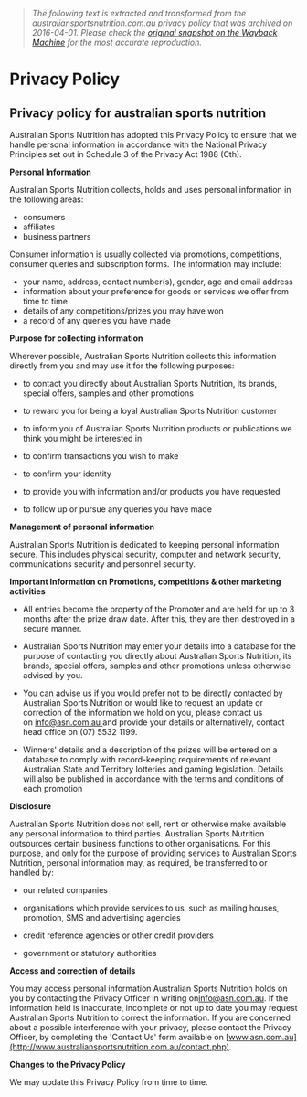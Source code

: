 > *The following text is extracted and transformed from the australiansportsnutrition.com.au privacy policy that was archived on 2016-04-01. Please check the [original snapshot on the Wayback Machine](https://web.archive.org/web/20160401152624id_/https%3A//www.australiansportsnutrition.com.au/privacy) for the most accurate reproduction.*

# Privacy Policy

## Privacy policy for australian sports nutrition

Australian Sports Nutrition has adopted this Privacy Policy to ensure that we handle personal information in accordance with the National Privacy Principles set out in Schedule 3 of the Privacy Act 1988 (Cth).

**Personal Information**

Australian Sports Nutrition collects, holds and uses personal information in the following areas:

  * consumers
  * affiliates
  * business partners



Consumer information is usually collected via promotions, competitions, consumer queries and subscription forms. The information may include:

  * your name, address, contact number(s), gender, age and email address
  * information about your preference for goods or services we offer from time to time
  * details of any competitions/prizes you may have won
  * a record of any queries you have made



**Purpose for collecting information**

Wherever possible, Australian Sports Nutrition collects this information directly from you and may use it for the following purposes:

  * to contact you directly about Australian Sports Nutrition, its brands, special offers, samples and other promotions

  * to reward you for being a loyal Australian Sports Nutrition customer

  * to inform you of Australian Sports Nutrition products or publications we think you might be interested in

  * to confirm transactions you wish to make

  * to confirm your identity

  * to provide you with information and/or products you have requested

  * to follow up or pursue any queries you have made




**Management of personal information**

Australian Sports Nutrition is dedicated to keeping personal information secure. This includes physical security, computer and network security, communications security and personnel security.

**Important Information on Promotions, competitions & other marketing activities**

  * All entries become the property of the Promoter and are held for up to 3 months after the prize draw date. After this, they are then destroyed in a secure manner.



  * Australian Sports Nutrition may enter your details into a database for the purpose of contacting you directly about Australian Sports Nutrition, its brands, special offers, samples and other promotions unless otherwise advised by you.



  * You can advise us if you would prefer not to be directly contacted by Australian Sports Nutrition or would like to request an update or correction of the information we hold on you, please contact us on [info@asn.com.au ](http://www.australiansportsnutrition.com.au/contact.php?Store=Southport)and provide your details or alternatively, contact head office on (07) 5532 1199.



  * Winners' details and a description of the prizes will be entered on a database to comply with record-keeping requirements of relevant Australian State and Territory lotteries and gaming legislation. Details will also be published in accordance with the terms and conditions of each promotion




**Disclosure**

Australian Sports Nutrition does not sell, rent or otherwise make available any personal information to third parties. Australian Sports Nutrition outsources certain business functions to other organisations. For this purpose, and only for the purpose of providing services to Australian Sports Nutrition, personal information may, as required, be transferred to or handled by:

  * our related companies

  * organisations which provide services to us, such as mailing houses, promotion, SMS and advertising agencies

  * credit reference agencies or other credit providers

  * government or statutory authorities




**Access and correction of details**

You may access personal information Australian Sports Nutrition holds on you by contacting the Privacy Officer in writing on[info@asn.com.au](http://www.australiansportsnutrition.com.au/contact.php?Store=Southport). If the information held is inaccurate, incomplete or not up to date you may request Australian Sports Nutrition to correct the information. If you are concerned about a possible interference with your privacy, please contact the Privacy Officer, by completing the 'Contact Us' form available on [www.asn.com.au](http://www.australiansportsnutrition.com.au/contact.php).

 **Changes to the Privacy Policy**

We may update this Privacy Policy from time to time.
